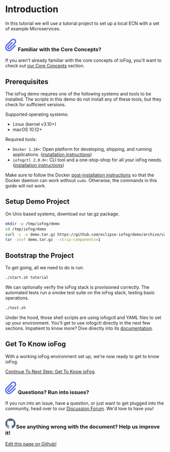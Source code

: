 # Introduction

In this tutorial we will use a tutorial project to set up a local ECN with a set of example Microservices.

<aside class="notifications note">
  <h3><img src="/images/icos/ico-note.svg" alt=""> Familiar with the Core Concepts?</h3>
  <p>If you aren't already familiar with the core concepts of ioFog, you'll want to check out <a href="../getting-started/core-concepts.html">our Core Concepts</a> section.</p>
</aside>

## Prerequisites

The ioFog demo requires one of the following systems and tools to be installed. The scripts in this demo do not install any of these tools, but they check for sufficient versions.

Supported operating systems:

- Linux (kernel v3.10+)
- macOS 10.12+

Required tools:

- `Docker 1.10+`: Open platform for developing, shipping, and running applications. ([installation instructions](https://docs.docker.com/install/))
- `iofogctl 2.0.0+`: CLI tool and a one-stop-shop for all your ioFog needs. ([installation instructions](../getting-started/quick-start-local.html))

Make sure to follow the Docker [post-installation instructions](https://docs.docker.com/install/linux/linux-postinstall/) so that the Docker daemon can work without `sudo`. Otherwise, the commands in this guide will not work.

## Setup Demo Project

On Unix based systems, download our tar.gz package.

```bash
mkdir -p /tmp/iofog/demo
cd /tmp/iofog/demo
curl -L -o demo.tar.gz https://github.com/eclipse-iofog/demo/archive/v2.0.0.tar.gz
tar -zxvf demo.tar.gz --strip-components=1
```

## Bootstrap the Project

To get going, all we need to do is run:

```sh
./start.sh tutorial
```

We can optionally verify the ioFog stack is provisioned correctly. The automated tests run a smoke test suite on the ioFog stack, testing basic operations.

```sh
./test.sh
```

<aside class="notifications note">
  <p>Under the hood, those shell scripts are using iofogctl and YAML files to set up your environment. You'll get to use iofogctl directly in the next few sections. Impatient to know more? Dive directly into its <a href="../iofogctl/introduction.html" target="_blank">documentation</a>.</p>
</aside>

## Get To Know ioFog

With a working ioFog environment set up, we're now ready to get to know ioFog.

[Continue To Next Step: Get To Know ioFog](get-to-know-iofog.html).

<aside class="notifications note">
  <h3><img src="/images/icos/ico-note.svg" alt=""> Questions? Run into issues?</h3>
  <p>If you run into an issue, have a question, or just want to get plugged into the community, head over to our <a href="https://discuss.iofog.org/">Discussion Forum</a>. We'd love to have you!</p>
</aside>

<aside class="notifications contribute">
  <h3><img src="/images/icos/ico-github.svg" alt="">See anything wrong with the document? Help us improve it!</h3>
  <a href="https://github.com/eclipse-iofog/iofog.org/edit/develop/content/docs/2/tutorial/introduction.md"
    target="_blank">
    <p>Edit this page on Github!</p>
  </a>
</aside>
